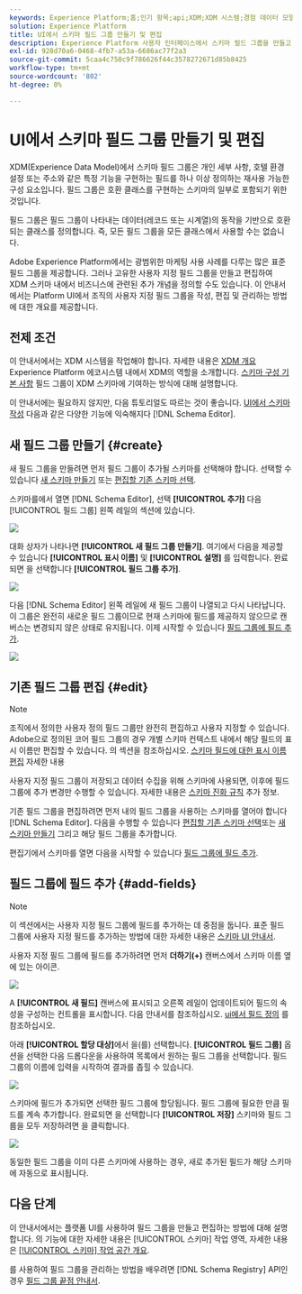 ```yaml
---
keywords: Experience Platform;홈;인기 항목;api;XDM;XDM 시스템;경험 데이터 모델;데이터 모델;ui;작업 공간;필드 그룹;필드 그룹;
solution: Experience Platform
title: UI에서 스키마 필드 그룹 만들기 및 편집
description: Experience Platform 사용자 인터페이스에서 스키마 필드 그룹을 만들고 편집하는 방법을 알아봅니다.
exl-id: 928d70a6-0468-4fb7-a53a-6686ac77f2a3
source-git-commit: 5caa4c750c9f786626f44c3578272671d85b8425
workflow-type: tm+mt
source-wordcount: '802'
ht-degree: 0%

---
```


# UI에서 스키마 필드 그룹 만들기 및 편집

XDM(Experience Data Model)에서 스키마 필드 그룹은 개인 세부 사항, 호텔 환경 설정 또는 주소와 같은 특정 기능을 구현하는 필드를 하나 이상 정의하는 재사용 가능한 구성 요소입니다. 필드 그룹은 호환 클래스를 구현하는 스키마의 일부로 포함되기 위한 것입니다.

필드 그룹은 필드 그룹이 나타내는 데이터(레코드 또는 시계열)의 동작을 기반으로 호환되는 클래스를 정의합니다. 즉, 모든 필드 그룹을 모든 클래스에서 사용할 수는 없습니다.

Adobe Experience Platform에서는 광범위한 마케팅 사용 사례를 다루는 많은 표준 필드 그룹을 제공합니다. 그러나 고유한 사용자 지정 필드 그룹을 만들고 편집하여 XDM 스키마 내에서 비즈니스에 관련된 추가 개념을 정의할 수도 있습니다. 이 안내서에서는 Platform UI에서 조직의 사용자 지정 필드 그룹을 작성, 편집 및 관리하는 방법에 대한 개요를 제공합니다.

## 전제 조건

이 안내서에서는 XDM 시스템을 작업해야 합니다. 자세한 내용은 [XDM 개요](../../home.md) Experience Platform 에코시스템 내에서 XDM의 역할을 소개합니다. [스키마 구성 기본 사항](../../schema/composition.md) 필드 그룹이 XDM 스키마에 기여하는 방식에 대해 설명합니다.

이 안내서에는 필요하지 않지만, 다음 튜토리얼도 따르는 것이 좋습니다. [UI에서 스키마 작성](../../tutorials/create-schema-ui.md) 다음과 같은 다양한 기능에 익숙해지다 [!DNL Schema Editor].

## 새 필드 그룹 만들기 {#create}

새 필드 그룹을 만들려면 먼저 필드 그룹이 추가될 스키마를 선택해야 합니다. 선택할 수 있습니다 [새 스키마 만들기](./schemas.md#create) 또는 [편집할 기존 스키마 선택](./schemas.md#edit).

스키마를에서 열면 [!DNL Schema Editor], 선택 **[!UICONTROL 추가]** 다음 [!UICONTROL 필드 그룹] 왼쪽 레일의 섹션에 있습니다.

![](../../images/ui/resources/field-groups/add-field-group.png)

대화 상자가 나타나면 **[!UICONTROL 새 필드 그룹 만들기]**. 여기에서 다음을 제공할 수 있습니다 **[!UICONTROL 표시 이름]** 및 **[!UICONTROL 설명]** 를 입력합니다. 완료되면 을 선택합니다 **[!UICONTROL 필드 그룹 추가]**.

![](../../images/ui/resources/field-groups/create-field-group.png)

다음 [!DNL Schema Editor] 왼쪽 레일에 새 필드 그룹이 나열되고 다시 나타납니다. 이 그룹은 완전히 새로운 필드 그룹이므로 현재 스키마에 필드를 제공하지 않으므로 캔버스는 변경되지 않은 상태로 유지됩니다. 이제 시작할 수 있습니다 [필드 그룹에 필드 추가](#add-fields).

![](../../images/ui/resources/field-groups/field-group-added.png)

## 기존 필드 그룹 편집 {#edit}

>[!NOTE]
>
>조직에서 정의한 사용자 정의 필드 그룹만 완전히 편집하고 사용자 지정할 수 있습니다. Adobe으로 정의된 코어 필드 그룹의 경우 개별 스키마 컨텍스트 내에서 해당 필드의 표시 이름만 편집할 수 있습니다. 의 섹션을 참조하십시오. [스키마 필드에 대한 표시 이름 편집](./schemas.md#display-names) 자세한 내용
>
>사용자 지정 필드 그룹이 저장되고 데이터 수집을 위해 스키마에 사용되면, 이후에 필드 그룹에 추가 변경만 수행할 수 있습니다. 자세한 내용은 [스키마 진화 규칙](../../schema/composition.md#evolution) 추가 정보.

기존 필드 그룹을 편집하려면 먼저 내의 필드 그룹을 사용하는 스키마를 열어야 합니다 [!DNL Schema Editor]. 다음을 수행할 수 있습니다 [편집할 기존 스키마 선택](./schemas.md#edit)또는 [새 스키마 만들기](./schemas.md#create) 그리고 해당 필드 그룹을 추가합니다.

편집기에서 스키마를 열면 다음을 시작할 수 있습니다 [필드 그룹에 필드 추가](#add-fields).

## 필드 그룹에 필드 추가 {#add-fields}

>[!NOTE]
>
>이 섹션에서는 사용자 지정 필드 그룹에 필드를 추가하는 데 중점을 둡니다. 표준 필드 그룹에 사용자 지정 필드를 추가하는 방법에 대한 자세한 내용은 [스키마 UI 안내서](./schemas.md#custom-fields-for-standard-groups).

사용자 지정 필드 그룹에 필드를 추가하려면 먼저 **더하기(+)** 캔버스에서 스키마 이름 옆에 있는 아이콘.

![](../../images/ui/resources/field-groups/add-field.png)

A **[!UICONTROL 새 필드]** 캔버스에 표시되고 오른쪽 레일이 업데이트되어 필드의 속성을 구성하는 컨트롤을 표시합니다. 다음 안내서를 참조하십시오. [ui에서 필드 정의](../fields/overview.md#define) 를 참조하십시오.

아래 **[!UICONTROL 할당 대상]**&#x200B;에서 을(를) 선택합니다. **[!UICONTROL 필드 그룹]** 옵션을 선택한 다음 드롭다운을 사용하여 목록에서 원하는 필드 그룹을 선택합니다. 필드 그룹의 이름에 입력을 시작하여 결과를 좁힐 수 있습니다.

![](../../images/ui/resources/field-groups/select-field-group.png)

스키마에 필드가 추가되면 선택한 필드 그룹에 할당됩니다. 필드 그룹에 필요한 만큼 필드를 계속 추가합니다. 완료되면 을 선택합니다 **[!UICONTROL 저장]** 스키마와 필드 그룹을 모두 저장하려면 을 클릭합니다.

![](../../images/ui/resources/field-groups/complete-field-group.png)

동일한 필드 그룹을 이미 다른 스키마에 사용하는 경우, 새로 추가된 필드가 해당 스키마에 자동으로 표시됩니다.

## 다음 단계

이 안내서에서는 플랫폼 UI를 사용하여 필드 그룹을 만들고 편집하는 방법에 대해 설명합니다. 의 기능에 대한 자세한 내용은 [!UICONTROL 스키마] 작업 영역, 자세한 내용은 [[!UICONTROL 스키마] 작업 공간 개요](../overview.md).

를 사용하여 필드 그룹을 관리하는 방법을 배우려면 [!DNL Schema Registry] API인 경우 [필드 그룹 끝점 안내서](../../api/field-groups.md).
